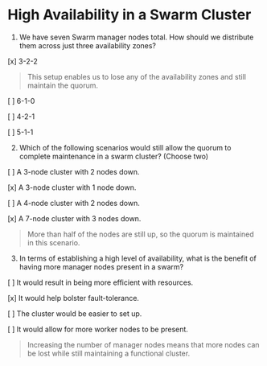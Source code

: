 # High Availability in a Swarm Cluster

1. We have seven Swarm manager nodes total. How should we distribute them across just three availability zones?

[x] 3-2-2

> This setup enables us to lose any of the availability zones and still maintain the quorum.

[ ] 6-1-0

[ ] 4-2-1

[ ] 5-1-1

2. Which of the following scenarios would still allow the quorum to complete maintenance in a swarm cluster? (Choose two)

[ ] A 3-node cluster with 2 nodes down.

[x] A 3-node cluster with 1 node down.

[ ] A 4-node cluster with 2 nodes down.

[x] A 7-node cluster with 3 nodes down.

> More than half of the nodes are still up, so the quorum is maintained in this scenario.

3. In terms of establishing a high level of availability, what is the benefit of having more manager nodes present in a swarm?

[ ] It would result in being more efficient with resources.

[x] It would help bolster fault-tolerance.

[ ] The cluster would be easier to set up.

[ ] It would allow for more worker nodes to be present.

> Increasing the number of manager nodes means that more nodes can be lost while still maintaining a functional cluster.
